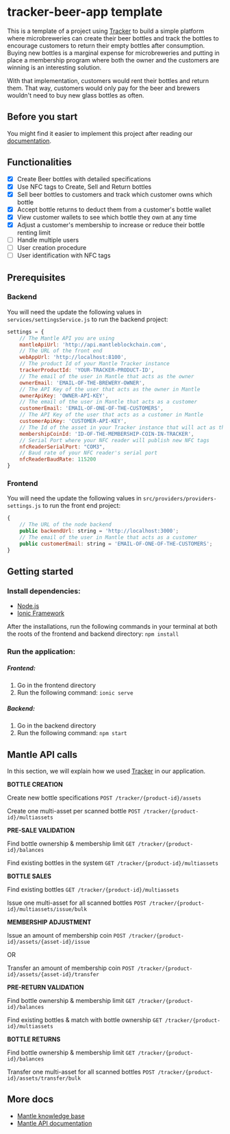 # tracker-beer-app template
This is a template of a project using [Tracker](https://www.mantleblockchain.com/tracker) to build a simple platform 
where microbreweries can create their beer bottles and track the bottles to encourage customers 
to return their empty bottles after consumption.
Buying new bottles is a marginal expense for microbreweries and putting in place a membership program where both 
the owner and the customers are winning is an interesting solution.

With that implementation, customers would rent their bottles and return them. 
That way, customers would only pay for the beer and brewers wouldn't need to buy new glass bottles as often.

## Before you start
You might find it easier to implement this project after reading our [documentation](https://developer.mantleblockchain.com/docs).

## Functionalities
- [x] Create Beer bottles with detailed specifications
- [x] Use NFC tags to Create, Sell and Return bottles
- [x] Sell beer bottles to customers and track which customer owns which bottle
- [x] Accept bottle returns to deduct them from a customer's bottle wallet
- [x] View customer wallets to see which bottle they own at any time
- [x] Adjust a customer's membership to increase or reduce their bottle renting limit
- [ ] Handle multiple users
- [ ] User creation procedure
- [ ] User identification with NFC tags

## Prerequisites
### Backend
You will need the update the following values in `services/settingsService.js` to run the backend project:

``` javascript
settings = {
    // The Mantle API you are using
    mantleApiUrl: 'http://api.mantleblockchain.com',
    // The URL of the front end 
    webAppUrl: 'http://localhost:8100',
    // The product Id of your Mantle Tracker instance
    trackerProductId: 'YOUR-TRACKER-PRODUCT-ID',
    // The email of the user in Mantle that acts as the owner
    ownerEmail: 'EMAIL-OF-THE-BREWERY-OWNER',
    // The API Key of the user that acts as the owner in Mantle
    ownerApiKey: 'OWNER-API-KEY',
    // The email of the user in Mantle that acts as a customer
    customerEmail: 'EMAIL-OF-ONE-OF-THE-CUSTOMERS',
    // The API Key of the user that acts as a customer in Mantle
    customerApiKey: 'CUSTOMER-API-KEY',
    // The Id of the asset in your Tracker instance that will act as the limit of bottles a customer can own
    membershipCoinId: 'ID-OF-THE-MEMBERSHIP-COIN-IN-TRACKER',
    // Serial Port where your NFC reader will publish new NFC tags
    nfcReaderSerialPort: "COM3",
    // Baud rate of your NFC reader's serial port
    nfcReaderBaudRate: 115200
}
```

### Frontend
You will need the update the following values in `src/providers/providers-settings.js` to run the front end project:

``` javascript
{
    // The URL of the node backend
    public backendUrl: string = 'http://localhost:3000';
    // The email of the user in Mantle that acts as a customer
    public customerEmail: string = 'EMAIL-OF-ONE-OF-THE-CUSTOMERS';
}
```
## Getting started
### Install dependencies:
- [Node.js](https://nodejs.org/en/)
- [Ionic Framework](https://ionicframework.com/getting-started#cli)

After the installations, run the following commands in your terminal at both the roots of the frontend and backend directory: `npm install`
### Run the application:
##### Frontend:
1. Go in the frontend directory
2. Run the following command: `ionic serve`

##### Backend:
1. Go in the backend directory
2. Run the following command: `npm start`

## Mantle API calls
In this section, we will explain how we used [Tracker](https://www.mantleblockchain.com/tracker) in our application.

**BOTTLE CREATION**

Create new bottle specifications
`POST /tracker/{product-id}/assets`

Create one multi-asset per scanned bottle
`POST /tracker/{product-id}/multiassets`


**PRE-SALE VALIDATION**

Find bottle ownership & membership limit
`GET /tracker/{product-id}/balances`

Find existing bottles in the system
`GET /tracker/{product-id}/multiassets`


**BOTTLE SALES**

Find existing bottles
`GET /tracker/{product-id}/multiassets`

Issue one multi-asset for all scanned bottles
`POST /tracker/{product-id}/multiassets/issue/bulk`


**MEMBERSHIP ADJUSTMENT**

Issue an amount of membership coin
`POST /tracker/{product-id}/assets/{asset-id}/issue`

OR

Transfer an amount of membership coin
`POST /tracker/{product-id}/assets/{asset-id}/transfer`


**PRE-RETURN VALIDATION**

Find bottle ownership & membership limit
`GET /tracker/{product-id}/balances`

Find existing bottles & match with bottle ownership
`GET /tracker/{product-id}/multiassets`


**BOTTLE RETURNS**

Find bottle ownership & membership limit
`GET /tracker/{product-id}/balances`

Transfer one multi-asset for all scanned bottles
`POST /tracker/{product-id}/assets/transfer/bulk`


## More docs
- [Mantle knowledge base](https://developer.mantleblockchain.com/docs)
- [Mantle API documentation](https://api.mantleblockchain.com/documentation)
